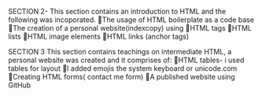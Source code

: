 SECTION 2- This section contains an introduction to HTML and the following was incoporated. 🔘The usage of HTML boilerplate as a code base 🔘The creation of a personal website(indexcopy) using 🔹HTML tags 🔸HTML lists 🔹HTML image elements 🔸HTML links (anchor tags)

SECTION 3 This section contains teachings on intermediate HTML, a personal website was created and it comprises of: 🔘HTML tables- i used tables for layout 🔘I added emojis the system keyboard or unicode.com 🔘Creating HTML forms( contact me form) 🔘A published website using GitHub
